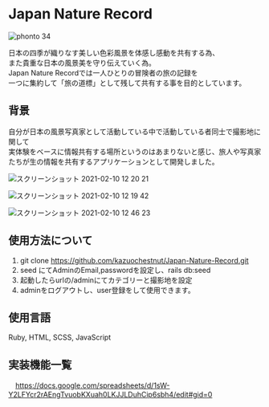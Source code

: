 # Japan Nature Record
![phonto 34](https://user-images.githubusercontent.com/73156244/107460324-4401be80-6b9b-11eb-8f23-9c0a955e4123.jpg)

 日本の四季が織りなす美しい色彩風景を体感し感動を共有する為、<br />
 また貴重な日本の風景美を守り伝えていく為。<br />
 Japan Nature Recordでは一人ひとりの冒険者の旅の記録を<br />
 一つに集約して「旅の道標」として残して共有する事を目的としています。

## 背景
 自分が日本の風景写真家として活動している中で活動している者同士で撮影地に関して<br />
 実体験をベースに情報共有する場所というのはあまりないと感じ、旅人や写真家たちが生の情報を共有するアプリケーションとして開発しました。

 ![スクリーンショット 2021-02-10 12 20 21](https://user-images.githubusercontent.com/73156244/107459980-a0181300-6b9a-11eb-9271-9cc6470b8bc8.png)

 ![スクリーンショット 2021-02-10 12 19 42](https://user-images.githubusercontent.com/73156244/107459907-85459e80-6b9a-11eb-8d89-ead500f61418.png)

 ![スクリーンショット 2021-02-10 12 46 23](https://user-images.githubusercontent.com/73156244/107461768-0bafaf80-6b9e-11eb-89e9-022c7244490b.png)

## 使用方法について
 1. git clone https://github.com/kazuochestnut/Japan-Nature-Record.git
 2. seed にてAdminのEmail,passwordを設定し、rails db:seed
 3. 起動したらurlの/adminにてカテゴリーと撮影地を設定
 4. adminをログアウトし、user登録をして使用できます。

## 使用言語
 Ruby, HTML, SCSS, JavaScript

## 実装機能一覧
　https://docs.google.com/spreadsheets/d/1sW-Y2LFYcr2rAEngTvuobKXuah0LKJJLDuhCip6sbh4/edit#gid=0
 
